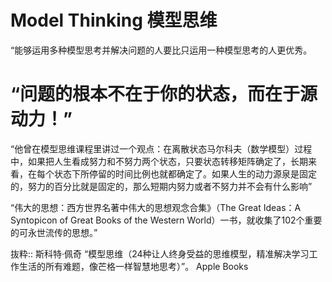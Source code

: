 # Model Thinking 模型思维

“能够运用多种模型思考并解决问题的人要比只运用一种模型思考的人更优秀。

# “问题的根本不在于你的状态，而在于源动力！”
“他曾在模型思维课程里讲过一个观点：在离散状态马尔科夫（数学模型）过程中，如果把人生看成努力和不努力两个状态，只要状态转移矩阵确定了，长期来看，在每个状态下所停留的时间比例也就都确定了。如果人生的动力源泉是固定的，努力的百分比就是固定的，那么短期内努力或者不努力并不会有什么影响”

“伟大的思想：西方世界名著中伟大的思想观念合集》（The Great Ideas：A Syntopicon of Great Books of the Western World）一书，就收集了102个重要的可永世流传的思想。”



抜粋:: 斯科特·佩奇  “模型思维（24种让人终身受益的思维模型，精准解决学习工作生活的所有难题，像芒格一样智慧地思考）”。 Apple Books  
